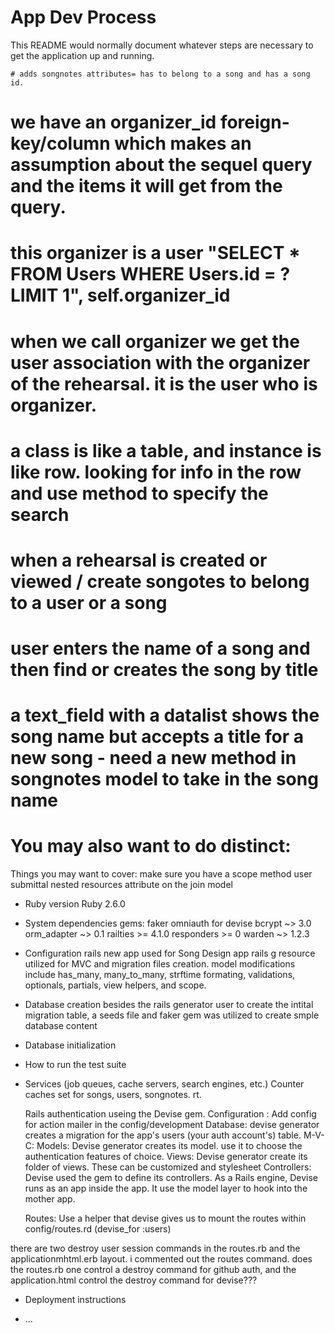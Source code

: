 # App Dev Process

This README would normally document whatever steps are necessary to get the
application up and running.

	# adds songnotes attributes= has to belong to a song and has a song id.

# we have an organizer_id foreign-key/column which makes an assumption about the sequel query and the items it will get from the query.
# this organizer is a user "SELECT * FROM Users WHERE Users.id = ? LIMIT 1", self.organizer_id 
# when we call organizer we get the user association with the organizer of the rehearsal. it is the user who is organizer. 
# a class is like a table, and instance is like row. looking for info in the row and use method to specify the search

# when a rehearsal is created or viewed / create songotes to belong to a user or a song	

# user enters the name of a song and then find or creates the song by title
#  a text_field with a datalist shows the song name but accepts a title for a new song - need a new method in songnotes model to take in the song name



# You may also want to do distinct:


Things you may want to cover:
  make sure you have a scope method
  user submittal
  nested resources
  attribute on the join model

* Ruby version
    Ruby 2.6.0  

* System dependencies
  gems:
    faker
    omniauth
    for devise
      bcrypt ~> 3.0
      orm_adapter ~> 0.1
      railties >= 4.1.0
      responders >= 0
      warden ~> 1.2.3

     
* Configuration
  rails new app used for Song Design app
  rails g resource utilized for MVC and migration files creation.
  model modifications include has_many, many_to_many, strftime formating, validations, optionals, partials, view helpers, and scope.

* Database creation
  besides the rails generator user to create the intital migration table, a seeds file and faker gem was utilized to create smple database content


* Database initialization

* How to run the test suite

* Services (job queues, cache servers, search engines, etc.)
  Counter caches set for songs, users, songnotes.
  rt.

  Rails authentication useing the Devise gem.
  Configuration :
    Add config for action mailer in the config/development
  Database: devise generator creates a migration for the app's users (your auth account's) table.
  M-V-C:
  Models: Devise generator creates its model. use it to choose the authentication features of choice.
  Views: Devise generator create its folder of views. These can be customized and stylesheet
  Controllers: Devise used the gem to define its controllers. As a Rails engine, Devise runs as an app inside the app. It use the model layer to hook into the mother app.

  Routes: Use a helper that devise gives us to mount the routes within config/routes.rd (devise_for :users)

there are two destroy user session commands in the routes.rb and the applicationmhtml.erb layout. i commented out the routes command. does the routes.rb one control a destroy command for github auth, and the application.html control the destroy command for devise???
* Deployment instructions

* ...
